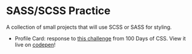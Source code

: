 # SASS/SCSS Practice

A collection of small projects that will use SCSS or SASS for styling.

- Profile Card: response to [this challenge](https://100dayscss.com/?dayIndex=5) from 100 Days of CSS. View it live on [codepen](https://codepen.io/eaw/pen/JjXxwvM)!
